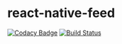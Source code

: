 # react-native-feed
[![Codacy Badge](https://api.codacy.com/project/badge/Grade/1f065af74c7f45a09923c913381f4014)](https://www.codacy.com/app/eduardomoroni/react-native-feed?utm_source=github.com&utm_medium=referral&utm_content=Aprendfy/react-native-feed&utm_campaign=badger)
[![Build Status](https://travis-ci.org/hebertporto/react-native-feed.svg?branch=master)](https://travis-ci.org/hebertporto/react-native-feed)
